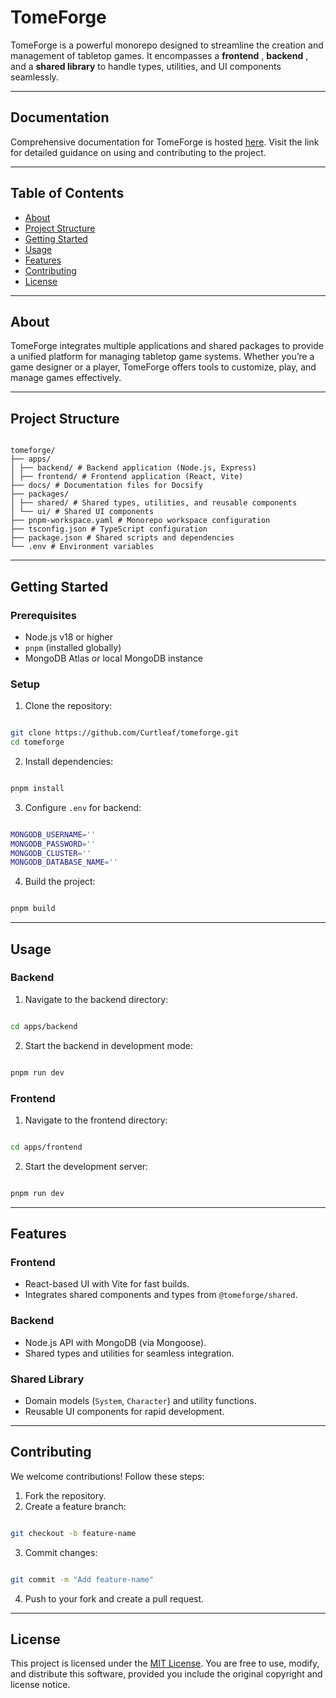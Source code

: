 # TomeForge

TomeForge is a powerful monorepo designed to streamline the creation and management of tabletop games. It encompasses a  **frontend** ,  **backend** , and a **shared library** to handle types, utilities, and UI components seamlessly.

---

## **Documentation**

Comprehensive documentation for TomeForge is hosted [here](https://curtleaf.github.io/tomeforge/#/). Visit the link for detailed guidance on using and contributing to the project.

---

## **Table of Contents**

* [About](#about)
* [Project Structure](#project-structure)
* [Getting Started](#getting-started)
* [Usage](#usage)
* [Features](#features)
* [Contributing](#contributing)
* [License](#license)

---

## **About**

TomeForge integrates multiple applications and shared packages to provide a unified platform for managing tabletop game systems. Whether you’re a game designer or a player, TomeForge offers tools to customize, play, and manage games effectively.

---

## **Project Structure**

```plaintext

tomeforge/
├── apps/
│ ├── backend/ # Backend application (Node.js, Express)
│ ├── frontend/ # Frontend application (React, Vite)
├── docs/ # Documentation files for Docsify
├── packages/
│ ├── shared/ # Shared types, utilities, and reusable components
│ └── ui/ # Shared UI components
├── pnpm-workspace.yaml # Monorepo workspace configuration
├── tsconfig.json # TypeScript configuration
├── package.json # Shared scripts and dependencies
└── .env # Environment variables

```

---

## **Getting Started**

### Prerequisites

* Node.js v18 or higher
* `pnpm` (installed globally)
* MongoDB Atlas or local MongoDB instance

### Setup

1. Clone the repository:

```bash

git clone https://github.com/Curtleaf/tomeforge.git
cd tomeforge

```

2. Install dependencies:

```bash

pnpm install

```

3. Configure `.env` for backend:

```bash

MONGODB_USERNAME=''
MONGODB_PASSWORD=''
MONGODB_CLUSTER=''
MONGODB_DATABASE_NAME=''

```

4. Build the project:

```bash

pnpm build

```

---

## **Usage**

### Backend

1. Navigate to the backend directory:

```bash

cd apps/backend

```

2. Start the backend in development mode:

```bash

pnpm run dev

```

### Frontend

1. Navigate to the frontend directory:

```bash

cd apps/frontend

```

2. Start the development server:

```bash

pnpm run dev

```

---

## **Features**

### Frontend

* React-based UI with Vite for fast builds.
* Integrates shared components and types from `@tomeforge/shared`.

### Backend

* Node.js API with MongoDB (via Mongoose).
* Shared types and utilities for seamless integration.

### Shared Library

* Domain models (`System`, `Character`) and utility functions.
* Reusable UI components for rapid development.

---

## **Contributing**

We welcome contributions! Follow these steps:

1. Fork the repository.
2. Create a feature branch:

```bash

git checkout -b feature-name

```

3. Commit changes:

```bash

git commit -m "Add feature-name"

```

4. Push to your fork and create a pull request.

---

## **License**

This project is licensed under the [MIT License](LICENSE). You are free to use, modify, and distribute this software, provided you include the original copyright and license notice.
